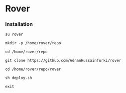 # Rover 

### Installation
`su rover`

`mkdir -p /home/rover/repo`

`cd /home/rover/repo`

`git clone https://github.com/AdnanHussainTurki/rover`

`cd /home/rover/repo/rover`

`sh deploy.sh`

`exit`